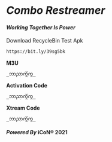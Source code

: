 # **_Combo Restreamer_**
#### _Working Together Is Power_
 
Download RecycleBin Test Apk
```markdown
https://bit.ly/39sg5bk
```

**M3U** 
```markdown
_ဘာညာကွိကွ_
```

**Activation Code**
```markdown
_ဘာညာကွိကွ_
```

**Xtream Code**
```markdown
_ဘာညာကွိကွ_
```

#### _Powered By_ iCoN® 2021
